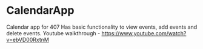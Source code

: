 # CalendarApp
Calendar app for 407
Has basic functionality to view events, add events and delete events. 
Youtube walkthrough - https://www.youtube.com/watch?v=ebVD00RxtnM
